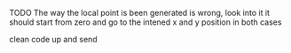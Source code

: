TODO 
The way the local point is been generated is wrong, look into it 
it should start from zero and go to the intened x and y position in both cases 


clean code up and send 